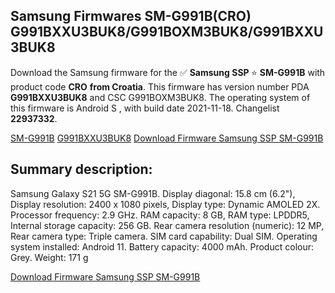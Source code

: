 <h2>Samsung Firmwares SM-G991B(CRO) G991BXXU3BUK8/G991BOXM3BUK8/G991BXXU3BUK8</h2>
Download the Samsung firmware for the ✅ <strong>Samsung SSP </strong> ⭐ <strong>SM-G991B</strong> with product code <strong>CRO</strong> <strong> from Croatia</strong>. This firmware has version number PDA <strong>G991BXXU3BUK8</strong> and CSC G991BOXM3BUK8. The operating system of this firmware is Android S , with build date 2021-11-18. Changelist <strong>22937332</strong>.


[SM-G991B](https://samfirm.shop/samsung/model/SM-G991B)
[G991BXXU3BUK8](https://samfirm.shop/samsung/pda/G991BXXU3BUK8)
[Download Firmware Samsung SSP SM-G991B](https://samfirm.shop/samsung/firmware/475073)
<h2>Summary description:</h2>
<p>Samsung Galaxy S21 5G SM-G991B. Display diagonal: 15.8 cm (6.2"), Display resolution: 2400 x 1080 pixels, Display type: Dynamic AMOLED 2X. Processor frequency: 2.9 GHz. RAM capacity: 8 GB, RAM type: LPDDR5, Internal storage capacity: 256 GB. Rear camera resolution (numeric): 12 MP, Rear camera type: Triple camera. SIM card capability: Dual SIM. Operating system installed: Android 11. Battery capacity: 4000 mAh. Product colour: Grey. Weight: 171 g</p>


[Download Firmware Samsung SSP SM-G991B](https://samfirm.shop/samsung/firmware/475073)
